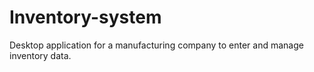 # Inventory-system
Desktop application for a manufacturing company to enter and manage inventory data.
